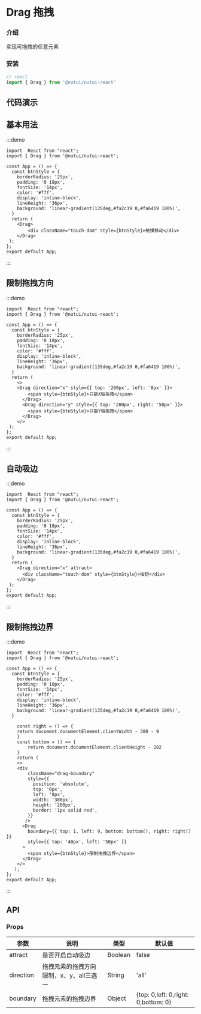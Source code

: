 # Drag 拖拽

### 介绍

实现可拖拽的任意元素

### 安装

```javascript
// react
import { Drag } from '@nutui/nutui-react'

```

## 代码演示



## 基本用法

:::demo

```tsx
import  React from "react";
import { Drag } from '@nutui/nutui-react';

const App = () => {
  const btnStyle = {
    borderRadius: '25px',
    padding: '0 18px',
    fontSize: '14px',
    color: '#fff',
    display: 'inline-block',
    lineHeight: '36px',
    background: 'linear-gradient(135deg,#fa2c19 0,#fa6419 100%)',
  }
  return (
    <Drag>
        <div className="touch-dom" style={btnStyle}>触摸移动</div>
    </Drag>
 );
};
export default App;
```

:::

## 限制拖拽方向

:::demo

```tsx
import  React from "react";
import { Drag } from '@nutui/nutui-react';

const App = () => {
  const btnStyle = {
    borderRadius: '25px',
    padding: '0 18px',
    fontSize: '14px',
    color: '#fff',
    display: 'inline-block',
    lineHeight: '36px',
    background: 'linear-gradient(135deg,#fa2c19 0,#fa6419 100%)',
  }
  return (
    <>
    <Drag direction="x" style={{ top: '200px', left: '8px' }}>
        <span style={btnStyle}>只能X轴拖拽</span>
      </Drag>
      <Drag direction="y" style={{ top: '200px', right: '50px' }}>
        <span style={btnStyle}>只能Y轴拖拽</span>
      </Drag>
    </>
 );
};
export default App;
```

:::

## 自动吸边

:::demo

```tsx
import  React from "react";
import { Drag } from '@nutui/nutui-react';

const App = () => {
  const btnStyle = {
    borderRadius: '25px',
    padding: '0 18px',
    fontSize: '14px',
    color: '#fff',
    display: 'inline-block',
    lineHeight: '36px',
    background: 'linear-gradient(135deg,#fa2c19 0,#fa6419 100%)',
  }
  return (
    <Drag direction="x" attract>
      <div className="touch-dom" style={btnStyle}>按钮</div>
    </Drag>
 );
};
export default App;
```

:::

## 限制拖拽边界
:::demo

```tsx
import  React from "react";
import { Drag } from '@nutui/nutui-react';

const App = () => {
  const btnStyle = {
    borderRadius: '25px',
    padding: '0 18px',
    fontSize: '14px',
    color: '#fff',
    display: 'inline-block',
    lineHeight: '36px',
    background: 'linear-gradient(135deg,#fa2c19 0,#fa6419 100%)',
  }
  
    const right = () => {
    return document.documentElement.clientWidth - 300 - 9
    }
    const bottom = () => {
        return document.documentElement.clientHeight - 202
    }
    return (
    <>
    <div
        className="drag-boundary"
        style={{
          position: 'absolute',
          top: '0px',
          left: '8px',
          width: '300px',
          height: '200px',
          border: '1px solid red',
        }}
       />
      <Drag
        boundary={{ top: 1, left: 9, bottom: bottom(), right: right() }}
        style={{ top: '40px', left: '50px' }}
      >
        <span style={btnStyle}>限制拖拽边界</span>
      </Drag>
    </>
   );
};
export default App;
```

:::

## API

### Props

| 参数 | 说明 | 类型 | 默认值 |
| --------------- | ----------------------------- | ------- | ------ |
| attract | 是否开启自动吸边 | Boolean | false |
| direction | 拖拽元素的拖拽方向限制，x、y、all三选一 | String |'all' |
| boundary | 拖拽元素的拖拽边界 | Object | {top: 0,left: 0,right: 0,bottom: 0} |
